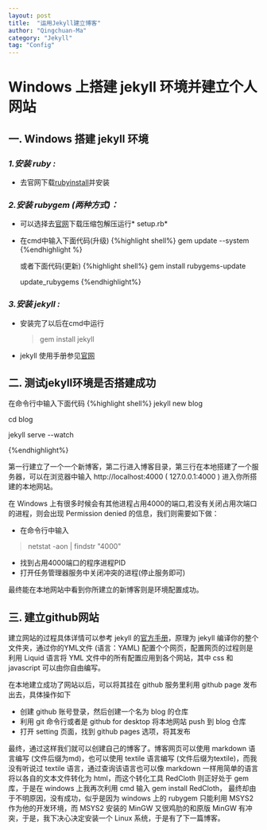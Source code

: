 ```yaml
---
layout: post
title:  "运用Jekyll建立博客"
author: "Qingchuan-Ma"
category: "Jekyll"
tag: "Config"
---
```


# Windows 上搭建 jekyll 环境并建立个人网站

## 一. Windows 搭建 jekyll 环境

### *1.安装 ruby :*

* 去官网下载[rubyinstall](https://www.ruby-lang.org/zh_cn/downloads/)并安装

### *2.安装 rubygem (两种方式)：*
* 可以选择去[官网](https://rubygems.org/pages/download)下载压缩包解压运行* setup.rb*

* 在cmd中输入下面代码(升级)
{%highlight shell%}
gem update --system
{%endhighlight
  %}

  或者下面代码(更新)
  {%highlight shell%}
  gem install rubygems-update

  update_rubygems
  {%endhighlight%}

### *3.安装 jekyll :*
* 安装完了以后在cmd中运行
  >gem install jekyll

* jekyll 使用手册参见[官网](http://jekyll.com.cn/)

## 二. 测试jekyll环境是否搭建成功

在命令行中输入下面代码
{%highlight shell%}
jekyll new blog

cd blog

jekyll serve --watch

{%endhighlight%}

第一行建立了一个一个新博客，第二行进入博客目录，第三行在本地搭建了一个服务器，可以在浏览器中输入 http://localhost:4000 ( 127.0.0.1:4000 ) 进入你所搭建的本地网站。

在 Windows 上有很多时候会有其他进程占用4000的端口,若没有关闭占用次端口的进程，则会出现 Permission denied 的信息，我们则需要如下做：
* 在命令行中输入
>netstat -aon | findstr "4000"

* 找到占用4000端口的程序进程PID
* 打开任务管理器服务中关闭冲突的进程(停止服务即可)

最终能在本地网站中看到你所建立的新博客则是环境配置成功。


## 三. 建立github网站

建立网站的过程具体详情可以参考 jekyll 的[官方手册](http://jekyll.com.cn/)，原理为 jekyll 编译你的整个文件夹，通过你的YML文件 (语言：YAML) 配置个个网页，配置网页的过程则是利用 Liquid 语言将 YML 文件中的所有配置应用到各个网站，其中 css 和 javascript 可以由你自由编写。

在本地建立成功了网站以后，可以将其挂在 github 服务里利用 github page 发布出去，具体操作如下

* 创建 github 账号登录，然后创建一个名为 blog 的仓库
* 利用 git 命令行或者是 github for desktop 将本地网站 push 到 blog 仓库
* 打开 setting 页面，找到 github pages 选项，将其发布

最终，通过这样我们就可以创建自己的博客了。博客网页可以使用 markdown 语言编写 (文件后缀为md)，也可以使用 textile 语言编写 (文件后缀为textile)，而我没有听说过 textile 语言，通过查询该语言也可以像 markdown 一样用简单的语言将以各自的文本文件转化为 html，而这个转化工具 RedCloth 则正好处于 gem 库，于是在 windows 上我再次利用 cmd 输入 gem install RedCloth， 最终却由于不明原因，没有成功，似乎是因为 windows 上的 rubygem 只能利用 MSYS2 作为他的开发环境，而 MSYS2 安装的 MinGW 又很鸡肋的和原版 MinGW 有冲突，于是，我下决心决定安装一个 Linux 系统，于是有了下一篇博客。
